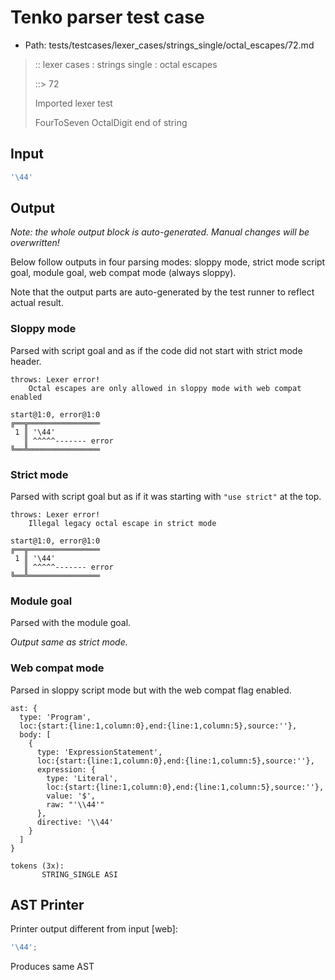 # Tenko parser test case

- Path: tests/testcases/lexer_cases/strings_single/octal_escapes/72.md

> :: lexer cases : strings single : octal escapes
>
> ::> 72
>
> Imported lexer test
>
> FourToSeven OctalDigit end of string

## Input

`````js
'\44'
`````

## Output

_Note: the whole output block is auto-generated. Manual changes will be overwritten!_

Below follow outputs in four parsing modes: sloppy mode, strict mode script goal, module goal, web compat mode (always sloppy).

Note that the output parts are auto-generated by the test runner to reflect actual result.

### Sloppy mode

Parsed with script goal and as if the code did not start with strict mode header.

`````
throws: Lexer error!
    Octal escapes are only allowed in sloppy mode with web compat enabled

start@1:0, error@1:0
╔══╦════════════════
 1 ║ '\44'
   ║ ^^^^^------- error
╚══╩════════════════

`````

### Strict mode

Parsed with script goal but as if it was starting with `"use strict"` at the top.

`````
throws: Lexer error!
    Illegal legacy octal escape in strict mode

start@1:0, error@1:0
╔══╦════════════════
 1 ║ '\44'
   ║ ^^^^^------- error
╚══╩════════════════

`````


### Module goal

Parsed with the module goal.

_Output same as strict mode._

### Web compat mode

Parsed in sloppy script mode but with the web compat flag enabled.

`````
ast: {
  type: 'Program',
  loc:{start:{line:1,column:0},end:{line:1,column:5},source:''},
  body: [
    {
      type: 'ExpressionStatement',
      loc:{start:{line:1,column:0},end:{line:1,column:5},source:''},
      expression: {
        type: 'Literal',
        loc:{start:{line:1,column:0},end:{line:1,column:5},source:''},
        value: '$',
        raw: "'\\44'"
      },
      directive: '\\44'
    }
  ]
}

tokens (3x):
       STRING_SINGLE ASI
`````


## AST Printer

Printer output different from input [web]:

````js
'\44';
````

Produces same AST
